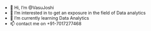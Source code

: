 - 👋 Hi, I’m @VasuJoshi
- 👀 I’m interested in to get an exposure in the field of Data analytics
- 🌱 I’m currently learning Data Analytics
- 📫 contact me on +91-7017277468

<!---
VasuJoshi700/VasuJoshi700 is a ✨ special ✨ repository because its `README.md` (this file) appears on your GitHub profile.
You can click the Preview link to take a look at your changes.
--->
